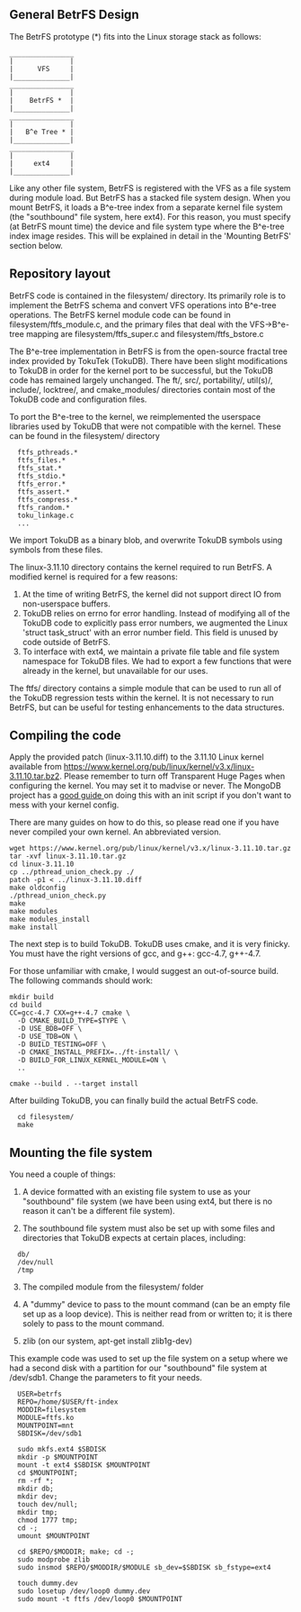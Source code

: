 General BetrFS Design
---------------------

The BetrFS prototype (*) fits into the Linux storage stack as follows:

    ________________
    |              |
    |      VFS     |
    |______________|
    ________________
    |              |
    |    BetrFS *  |
    |______________|
    ________________
    |              |
    |   B^e Tree * |
    |______________|
    ________________
    |              |
    |     ext4     |
    |______________|


Like any other file system, BetrFS is registered with the VFS as a
file system during module load. But BetrFS has a stacked file system
design. When you mount BetrFS, it loads a B^e-tree index from a
separate kernel file system (the "southbound" file system, here
ext4). For this reason, you must specify (at BetrFS mount time) the
device and file system type where the B^e-tree index image
resides. This will be explained in detail in the 'Mounting BetrFS'
section below.


Repository layout
-----------------

BetrFS code is contained in the filesystem/ directory. Its primarily
role is to implement the BetrFS schema and convert VFS operations into
B^e-tree operations. The BetrFS kernel module code can be found in
filesystem/ftfs_module.c, and the primary files that deal with the
VFS->B^e-tree mapping are filesystem/ftfs_super.c and
filesystem/ftfs_bstore.c

The B^e-tree implementation in BetrFS is from the open-source fractal
tree index provided by TokuTek (TokuDB). There have been slight
modifications to TokuDB in order for the kernel port to be successful,
but the TokuDB code has remained largely unchanged. The ft/, src/,
portability/, util(s)/, include/, locktree/, and cmake_modules/
directories contain most of the TokuDB code and configuration files.

To port the B^e-tree to the kernel, we reimplemented the userspace
libraries used by TokuDB that were not compatible with the
kernel. These can be found in the filesystem/ directory
```
  ftfs_pthreads.*
  ftfs_files.*
  ftfs_stat.*
  ftfs_stdio.*
  ftfs_error.*
  ftfs_assert.*
  ftfs_compress.*
  ftfs_random.*
  toku_linkage.c
  ...
```
We import TokuDB as a binary blob, and overwrite TokuDB symbols using
symbols from these files.

The linux-3.11.10 directory contains the kernel required to run
BetrFS. A modified kernel is required for a few reasons:
  1. At the time of writing BetrFS, the kernel did not support direct
  IO from non-userspace buffers.
  2. TokuDB relies on errno for error handling. Instead of modifying
  all of the TokuDB code to explicitly pass error numbers, we
  augmented the Linux 'struct task_struct' with an error number
  field. This field is unused by code outside of BetrFS.
  3. To interface with ext4, we maintain a private file table and file
  system namespace for TokuDB files. We had to export a few functions
  that were already in the kernel, but unavailable for our uses.

The ftfs/ directory contains a simple module that can be used to run
all of the TokuDB regression tests within the kernel. It is not
necessary to run BetrFS, but can be useful for testing enhancements to
the data structures.


Compiling the code
------------------

Apply the provided patch (linux-3.11.10.diff) to the 3.11.10 Linux kernel
available from https://www.kernel.org/pub/linux/kernel/v3.x/linux-3.11.10.tar.bz2. Please remember to turn off Transparent Huge Pages when configuring the kernel. You may set it to madvise or never. The MongoDB project has a <a href="https://docs.mongodb.org/manual/tutorial/transparent-huge-pages/">good guide </a>on doing this with an init script if you don't want to mess with your kernel config.

There are many guides on how to do this, so please read one if you have
never compiled your own kernel. An abbreviated version.

	wget https://www.kernel.org/pub/linux/kernel/v3.x/linux-3.11.10.tar.gz
	tar -xvf linux-3.11.10.tar.gz
	cd linux-3.11.10
	cp ../pthread_union_check.py ./
	patch -p1 < ../linux-3.11.10.diff
	make oldconfig
	./pthread_union_check.py
	make
	make modules
	make modules_install
	make install


The next step is to build TokuDB. TokuDB uses cmake, and it is very finicky.
You must have the right versions of gcc, and g++: gcc-4.7, g++-4.7.

For those unfamiliar with cmake, I would suggest an out-of-source
build. The following commands should work:

    mkdir build
    cd build
    CC=gcc-4.7 CXX=g++-4.7 cmake \
      -D CMAKE_BUILD_TYPE=$TYPE \
      -D USE_BDB=OFF \
      -D USE_TDB=ON \
      -D BUILD_TESTING=OFF \
      -D CMAKE_INSTALL_PREFIX=../ft-install/ \
      -D BUILD_FOR_LINUX_KERNEL_MODULE=ON \
      ..

    cmake --build . --target install

After building TokuDB, you can finally build the actual BetrFS code.

      cd filesystem/
      make

Mounting the file system
------------------------
You need a couple of things:

  1. A device formatted with an existing file system to use as your
  "southbound" file system (we have been using ext4, but there is no
  reason it can't be a different file system).

  2. The southbound file system must also be set up with some files
  and directories that TokuDB expects at certain places, including:
  ```
    db/
    /dev/null
    /tmp
  ```

  3. The compiled module from the filesystem/ folder

  4. A "dummy" device to pass to the mount command (can be an empty
  file set up as a loop device). This is neither read from or written
  to; it is there solely to pass to the mount command.

  5. zlib (on our system, apt-get install zlib1g-dev)

This example code was used to set up the file system on a setup where
we had a second disk with a partition for our "southbound" file system
at /dev/sdb1. Change the parameters to fit your needs.
```
  USER=betrfs
  REPO=/home/$USER/ft-index
  MODDIR=filesystem
  MODULE=ftfs.ko
  MOUNTPOINT=mnt
  SBDISK=/dev/sdb1

  sudo mkfs.ext4 $SBDISK
  mkdir -p $MOUNTPOINT
  mount -t ext4 $SBDISK $MOUNTPOINT
  cd $MOUNTPOINT;
  rm -rf *;
  mkdir db;
  mkdir dev;
  touch dev/null;
  mkdir tmp;
  chmod 1777 tmp;
  cd -;
  umount $MOUNTPOINT

  cd $REPO/$MODDIR; make; cd -;
  sudo modprobe zlib
  sudo insmod $REPO/$MODDIR/$MODULE sb_dev=$SBDISK sb_fstype=ext4

  touch dummy.dev
  sudo losetup /dev/loop0 dummy.dev
  sudo mount -t ftfs /dev/loop0 $MOUNTPOINT
```

